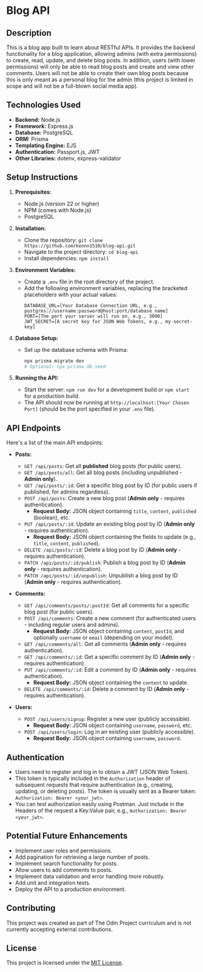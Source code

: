 # Blog API

## Description

This is a blog app built to learn about RESTful APIs. It provides the backend functionality for a blog application, allowing admins (with extra permissions) to create, read, update, and delete blog posts. In addition, users (with lower permissions) will only be able to read blog posts and create and view other comments. Users will not be able to create their own blog posts because this is only meant as a personal blog for the admin (this project is limited in scope and will not be a full-blown social media app).

## Technologies Used

* **Backend:** Node.js
* **Framework:** Express.js
* **Database:** PostgreSQL
* **ORM:** Prisma
* **Templating Engine:** EJS
* **Authentication:** Passport.js, JWT
* **Other Libraries:** dotenv, express-validator

## Setup Instructions

1.  **Prerequisites:**
    * Node.js (version 22 or higher)
    * NPM (comes with Node.js)
    * PostgreSQL

2.  **Installation:**
    * Clone the repository: `git clone https://github.com/kennn1510/blog-api.git`
    * Navigate to the project directory: `cd blog-api`
    * Install dependencies: `npm install`

3.  **Environment Variables:**
    * Create a `.env` file in the root directory of the project.
    * Add the following environment variables, replacing the bracketed placeholders with your actual values:
        ```env
        DATABASE_URL=[Your Database Connection URL, e.g., postgres://username:password@host:port/database_name]
        PORT=[The port your server will run on, e.g., 3000]
        JWT_SECRET=[A secret key for JSON Web Tokens, e.g., my-secret-key]
        ```

4.  **Database Setup:**

    * Set up the database schema with Prisma:
        ```bash
        npx prisma migrate dev
        # Optional: npx prisma db seed
        ```

5.  **Running the API:**
    * Start the server: `npm run dev` for a development build or `npm start` for a production build.
    * The API should now be running at `http://localhost:[Your Chosen Port]` (should be the port specified in your `.env` file).

## API Endpoints

Here's a list of the main API endpoints:

* **Posts:**
    * `GET /api/posts`: Get all **published** blog posts (for public users).
    * `GET /api/posts/all`: Get all blog posts (including unpublished - **Admin only**).
    * `GET /api/posts/:id`: Get a specific blog post by ID (for public users if published, for admins regardless).
    * `POST /api/posts`: Create a new blog post (**Admin only** - requires authentication).
        * **Request Body:** JSON object containing `title`, `content`, `published` (boolean), etc.
    * `PUT /api/posts/:id`: Update an existing blog post by ID (**Admin only** - requires authentication).
        * **Request Body:** JSON object containing the fields to update (e.g., `title`, `content`, `published`).
    * `DELETE /api/posts/:id`: Delete a blog post by ID (**Admin only** - requires authentication).
    * `PATCH /api/posts/:id/publish`: Publish a blog post by ID (**Admin only** - requires authentication).
    * `PATCH /api/posts/:id/unpublish`: Unpublish a blog post by ID (**Admin only** - requires authentication).

* **Comments:**
    * `GET /api/comments/posts/:postId`: Get all comments for a specific blog post (for public users).
    * `POST /api/comments`: Create a new comment (for authenticated users - including regular users and admins).
        * **Request Body:** JSON object containing `content`, `postId`, and optionally `username` or `email` (depending on your model).
    * `GET /api/comments/all`: Get all comments (**Admin only** - requires authentication).
    * `GET /api/comments/:id`: Get a specific comment by ID (**Admin only** - requires authentication).
    * `PUT /api/comments/:id`: Edit a comment by ID (**Admin only** - requires authentication).
        * **Request Body:** JSON object containing the `content` to update.
    * `DELETE /api/comments/:id`: Delete a comment by ID (**Admin only** - requires authentication).

* **Users:**
    * `POST /api/users/signup`: Register a new user (publicly accessible).
        * **Request Body:** JSON object containing `username`, `password`, etc.
    * `POST /api/users/login`: Log in an existing user (publicly accessible).
        * **Request Body:** JSON object containing `username`, `password`.

## Authentication

* Users need to register and log in to obtain a JWT (JSON Web Token).
* This token is typically included in the `Authorization` header of subsequent requests that require authentication (e.g., creating, updating, or deleting posts). The token is usually sent as a Bearer token: `Authorization: Bearer <your_jwt>`.
* You can test authorization easily using Postman. Just include in the Headers of the request a Key:Value pair, e.g., `Authorization: Bearer <your_jwt>`. 

## Potential Future Enhancements

* Implement user roles and permissions.
* Add pagination for retrieving a large number of posts.
* Implement search functionality for posts.
* Allow users to add comments to posts.
* Implement data validation and error handling more robustly.
* Add unit and integration tests.
* Deploy the API to a production environment.

## Contributing

This project was created as part of The Odin Project curriculum and is not currently accepting external contributions.

## License

This project is licensed under the [MIT License](./LICENSE).